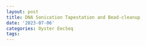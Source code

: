 ```yaml
---
layout: post
title: DNA Sonication Tapestation and Bead-cleanup
date: '2023-07-06'
categories: Oyster EecSeq
tags: 
---
```

